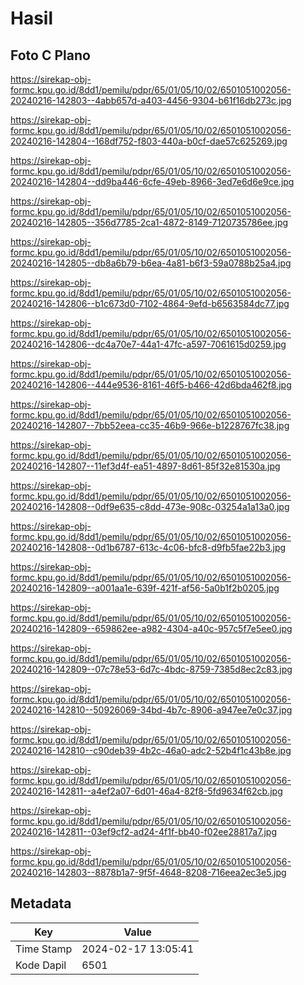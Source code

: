 # Hasil

## Foto C Plano

https://sirekap-obj-formc.kpu.go.id/8dd1/pemilu/pdpr/65/01/05/10/02/6501051002056-20240216-142803--4abb657d-a403-4456-9304-b61f16db273c.jpg

https://sirekap-obj-formc.kpu.go.id/8dd1/pemilu/pdpr/65/01/05/10/02/6501051002056-20240216-142804--168df752-f803-440a-b0cf-dae57c625269.jpg

https://sirekap-obj-formc.kpu.go.id/8dd1/pemilu/pdpr/65/01/05/10/02/6501051002056-20240216-142804--dd9ba446-6cfe-49eb-8966-3ed7e6d6e9ce.jpg

https://sirekap-obj-formc.kpu.go.id/8dd1/pemilu/pdpr/65/01/05/10/02/6501051002056-20240216-142805--356d7785-2ca1-4872-8149-7120735786ee.jpg

https://sirekap-obj-formc.kpu.go.id/8dd1/pemilu/pdpr/65/01/05/10/02/6501051002056-20240216-142805--db8a6b79-b6ea-4a81-b6f3-59a0788b25a4.jpg

https://sirekap-obj-formc.kpu.go.id/8dd1/pemilu/pdpr/65/01/05/10/02/6501051002056-20240216-142806--b1c673d0-7102-4864-9efd-b6563584dc77.jpg

https://sirekap-obj-formc.kpu.go.id/8dd1/pemilu/pdpr/65/01/05/10/02/6501051002056-20240216-142806--dc4a70e7-44a1-47fc-a597-7061615d0259.jpg

https://sirekap-obj-formc.kpu.go.id/8dd1/pemilu/pdpr/65/01/05/10/02/6501051002056-20240216-142806--444e9536-8161-46f5-b466-42d6bda462f8.jpg

https://sirekap-obj-formc.kpu.go.id/8dd1/pemilu/pdpr/65/01/05/10/02/6501051002056-20240216-142807--7bb52eea-cc35-46b9-966e-b1228767fc38.jpg

https://sirekap-obj-formc.kpu.go.id/8dd1/pemilu/pdpr/65/01/05/10/02/6501051002056-20240216-142807--11ef3d4f-ea51-4897-8d61-85f32e81530a.jpg

https://sirekap-obj-formc.kpu.go.id/8dd1/pemilu/pdpr/65/01/05/10/02/6501051002056-20240216-142808--0df9e635-c8dd-473e-908c-03254a1a13a0.jpg

https://sirekap-obj-formc.kpu.go.id/8dd1/pemilu/pdpr/65/01/05/10/02/6501051002056-20240216-142808--0d1b6787-613c-4c06-bfc8-d9fb5fae22b3.jpg

https://sirekap-obj-formc.kpu.go.id/8dd1/pemilu/pdpr/65/01/05/10/02/6501051002056-20240216-142809--a001aa1e-639f-421f-af56-5a0b1f2b0205.jpg

https://sirekap-obj-formc.kpu.go.id/8dd1/pemilu/pdpr/65/01/05/10/02/6501051002056-20240216-142809--659862ee-a982-4304-a40c-957c5f7e5ee0.jpg

https://sirekap-obj-formc.kpu.go.id/8dd1/pemilu/pdpr/65/01/05/10/02/6501051002056-20240216-142809--07c78e53-6d7c-4bdc-8759-7385d8ec2c83.jpg

https://sirekap-obj-formc.kpu.go.id/8dd1/pemilu/pdpr/65/01/05/10/02/6501051002056-20240216-142810--50926069-34bd-4b7c-8906-a947ee7e0c37.jpg

https://sirekap-obj-formc.kpu.go.id/8dd1/pemilu/pdpr/65/01/05/10/02/6501051002056-20240216-142810--c90deb39-4b2c-46a0-adc2-52b4f1c43b8e.jpg

https://sirekap-obj-formc.kpu.go.id/8dd1/pemilu/pdpr/65/01/05/10/02/6501051002056-20240216-142811--a4ef2a07-6d01-46a4-82f8-5fd9634f62cb.jpg

https://sirekap-obj-formc.kpu.go.id/8dd1/pemilu/pdpr/65/01/05/10/02/6501051002056-20240216-142811--03ef9cf2-ad24-4f1f-bb40-f02ee28817a7.jpg

https://sirekap-obj-formc.kpu.go.id/8dd1/pemilu/pdpr/65/01/05/10/02/6501051002056-20240216-142803--8878b1a7-9f5f-4648-8208-716eea2ec3e5.jpg


## Metadata

| Key        | Value               |
| ---------- | ------------------- |
| Time Stamp | 2024-02-17 13:05:41 |
| Kode Dapil | 6501                |



